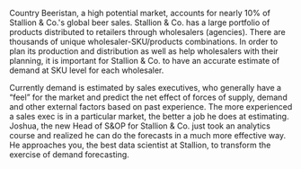 Country Beeristan, a high potential market, accounts for nearly 10% of Stallion & Co.'s global beer sales. Stallion & Co. has a large portfolio of products distributed to retailers through wholesalers (agencies). There are thousands of unique wholesaler-SKU/products combinations. In order to plan its production and distribution as well as help wholesalers with their planning, it is important for Stallion & Co. to have an accurate estimate of demand at SKU level for each wholesaler.

Currently demand is estimated by sales executives, who generally have a “feel” for the market and predict the net effect of forces of supply, demand and other external factors based on past experience. The more experienced a sales exec is in a particular market, the better a job he does at estimating. Joshua, the new Head of S&OP for Stallion & Co. just took an analytics course and realized he can do the forecasts in a much more effective way. He approaches you, the best data scientist at Stallion, to transform the exercise of demand forecasting.
